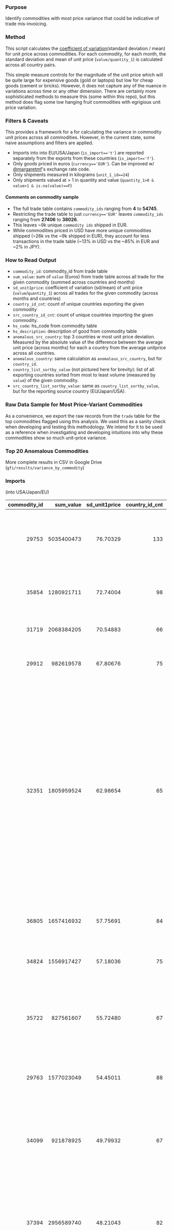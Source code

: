 ### Purpose

Identify commodities with most price variance that could be indicative of trade mis-invoicing.

### Method

This script calculates the [coefficient of variation](standard deviation / mean) for unit price across commodities.  For each commodity, for each month, the standard deviation and mean of unit price (`value/quantity_1`) is calculated across all country pairs.

This simple measure controls for the magnitude of the unit price which will be quite large for expensive goods (gold or laptops) but low for cheap goods (cement or bricks).  However, it does not capture any of the nuance in variations across time or any other dimension.  There are certainly more sophisticated methods to measure this (some within this repo), but this method does flag some low hanging fruit commodities with egrigious unit price variation.

### Filters & Caveats

This provides a framework for a for calculating the variance in commodity unit prices across all commodities.  However, in the current state, some naive assumptions and filters are applied.

* Imports into into EU/USA/Japan (`is_import=='t'`) are reported separately from the exports from these countries (`is_import=='f'`).  
* Only goods priced in euros (`currency=='EUR'`).  Can be improved w/ [@margaretmf]'s exchange rate code.
* Only shipments measured in kilograms (`unit_1_id==24`)
* Only shipments valued at > 1 in quantity and value (`quantity_1>0 & value>1 & is.na(value)==F`) 

#### Comments on commodity sample

* The full trade table contains `commodity_ids` ranging from **4** to **54745**.
* Restricting the trade table to just `currency=='EUR'` leaves `commodity_ids` ranging from **27406** to **38026**. 
* This leaves ~9k unique `commodity ids` shipped in EUR.
* While commodities priced in USD have more unique commodities shipped (~26k vs the ~9k shipped in EUR), they account for less transactions in the trade table (~13% in USD vs the ~85% in EUR and ~2% in JPY).

### How to Read Output

* `commodity_id`: commodity_id from trade table
* `sum_value`: sum of `value` (Euros) from trade table across all trade for the given commodity (summed across countries and months)
* `sd_unit1price`: coefficient of variation (sd/mean) of unit price (`value`/`quantity_1`) across all trades for the given commodity (across months and countries)
* `country_id_cnt`: count of unique countries exporting the given commodity
* `src_country_id_cnt`: count of unique countries importing the given commodity.
* `hs_code`: hs_code from commodity table
* `hs_description`: description of good from commodity table
* `anomalous_src_country`: top 3 countries w most unit price deviation.  Measured by the absolute value of the difference between the average unit price (across months) for each a country from the average unitprice across all countries.
* `anomalous_country`: same calculation as `anomalous_src_country`, but for `country_id`.
* `country_list_sortby_value` (not pictured here for brevity): list of all exporting countries sorted from most to least volume (measured by `value`) of the given commodity.
* `src_country_list_sortby_value`: same as `country_list_sortby_value`, but for the reporting source country (EU/Japan/USA).

### Raw Data Sample for Most Price-Variant Commodities

As a convenience, we export the raw records from the `trade` table for the top commodities flagged using this analysis.  We used this as a sanity check when developing and testing this methodology.   We intend for it to be used as a reference when investigating and developing intuitions into why these commodities show so much unit-price variance. 

[coefficient of variation]:https://en.wikipedia.org/wiki/Coefficient_of_variation
[@margaretmf]:https://github.com/margaretmf

### Top 20 Anomalous Commodities

More complete results in CSV in Google Drive (`gfi/results/variance_by_commodity`)

### Imports

(into USA/Japan/EU)


| commodity_id|  sum_value| sd_unit1price| country_id_cnt| src_country_id_cnt|hs_code  |hs_description                                                                                                                                                                                                                                                                                                                                                             |
|------------:|----------:|-------------:|--------------:|------------------:|:--------|:--------------------------------------------------------------------------------------------------------------------------------------------------------------------------------------------------------------------------------------------------------------------------------------------------------------------------------------------------------------------------|
|        29753| 5035400473|      76.70329|            133|                 23|22021000 |WATERS, INCL. MINERAL AND AERATED, WITH ADDED SUGAR, SWEETENER OR FLAVOUR, FOR DIRECT CONSUMPTION AS A BEVERAGE                                                                                                                                                                                                                                                            |
|        35854| 1280921711|      72.74004|             98|                 23|84314920 |PARTS OF MACHINERY OF HEADING 8426, 8429 AND 8430 OF CAST IRON OR CAST STEEL, N.E.S.                                                                                                                                                                                                                                                                                       |
|        31719| 2068384205|      70.54883|             66|                 23|39031900 |POLYSTYRENE, IN PRIMARY FORMS (EXCL. EXPANSIBLE)                                                                                                                                                                                                                                                                                                                           |
|        29912|  982619578|      67.80676|             75|                 23|22086011 |VODKA OF AN ALCOHOLIC STRENGTH OF <= 45,4% VOL, IN CONTAINERS HOLDING <= 2 L                                                                                                                                                                                                                                                                                               |
|        32351| 1805959524|      62.98654|             65|                 23|44123210 |PLYWOOD CONSISTING SOLELY OF SHEETS OF WOOD <= 6 MM THICK, WITH AT LEAST ONE OUTER PLY OF ALDER,  ASH, BEECH, BIRCH, CHERRY, CHESTNUT, ELM, HICKORY, HORNBEAM, HORSE CHESTNUT, LIME, MAPLE, OAK, PLANE TREE, POPLAR, ROBINIA, WALNUT OR YELLOW POPLAR (EXCL. SHEETS OF COMPRESSED WOOD, CELLULAR WOOD PANELS, INLAID WOOD AND SHEETS IDENTIFIABLE AS FURNITURE COMPONENTS) |
|        36805| 1657416932|      57.75691|             84|                 23|85362010 |AUTOMATIC CIRCUIT BREAKERS FOR A VOLTAGE <= 1.000 V, FOR A CURRENT <= 63 A                                                                                                                                                                                                                                                                                                 |
|        34824| 1556917427|      57.18036|             75|                 23|73251000 |ARTICLES OF NON-MALLEABLE CAST IRON, N.E.S.                                                                                                                                                                                                                                                                                                                                |
|        35722|  827561607|      55.72480|             67|                 23|84191900 |INSTANTANEOUS OR STORAGE WATER HEATERS, NON-ELECTRIC (EXCL. INSTANTANEOUS GAS WATER HEATERS AND BOILERS OR WATER HEATERS FOR CENTRAL HEATING)                                                                                                                                                                                                                              |
|        29763| 1577023049|      54.45011|             88|                 23|22030009 |BEER MADE FROM MALT, IN CONTAINERS HOLDING <= 10 L (EXCL. IN BOTTLES)                                                                                                                                                                                                                                                                                                      |
|        34099|  921878925|      49.79932|             67|                 23|68109100 |PREFABRICATED STRUCTURAL COMPONENTS FOR BUILDING OR CIVIL ENGINEERING OF CEMENT, CONCRETE OR ARTIFICIAL STONE, WHETHER OR NOT REINFORCED                                                                                                                                                                                                                                   |
|        37394| 2956589740|      48.21043|             82|                 23|90192000 |OZONE THERAPY, OXYGEN THERAPY, AEROSOL THERAPY, ARTIFICIAL RESPIRATION OR OTHER THERAPEUTIC RESPIRATION APPARATUS                                                                                                                                                                                                                                                          |
|        31774| 1610889338|      47.58267|             67|                 23|39089000 |POLYAMIDES, IN PRIMARY FORMS (EXCL. POLYAMIDES-6, -11, -12, -6,6, -6,9, -6,10 AND -6,12)                                                                                                                                                                                                                                                                                   |
|        31013| 2450149746|      47.22209|             56|                 23|29319080 |SEPARATE CHEMICALLY DEFINED ORGANO-INORGANIC COMPOUNDS, N.E.S.                                                                                                                                                                                                                                                                                                             |
|        29749|  727510273|      46.48489|             89|                 23|22011011 |MINERAL WATERS, NATURAL, NOT CONTAINING ADDED SUGAR OR OTHER SWEETENING MATTER NOR FLAVOURED, NOT CARBONATED                                                                                                                                                                                                                                                               |
|        31632|  148054446|      45.93671|             53|                 23|38241000 |PREPARED BINDERS FOR FOUNDRY MOULDS OR CORES                                                                                                                                                                                                                                                                                                                               |
|        31776|  579530060|      44.78800|             50|                 23|39091000 |UREA RESINS AND THIOUREA RESINS, IN PRIMARY FORMS                                                                                                                                                                                                                                                                                                                          |
|        29251|  367477721|      44.58636|             37|                 23|17021100 |LACTOSE IN SOLID FORM AND LACTOSE SYRUP, NOT CONTAINING ADDED FLAVOURING OR COLOURING MATTER, CONTAINING BY WEIGHT >= 99% LACTOSE, EXPRESSED AS ANHYDROUS LACTOSE, CALCULATED ON THE DRY MATTER                                                                                                                                                                            |
|        32323| 1630069929|      44.34621|             50|                 23|44101130 |PARTICLE BOARD OF WOOD, WHETHER OR NOT AGGLOMERATED WITH RESINS OR OTHER ORGANIC BINDING SUBSTANCES, SURFACE-COVERED WITH MELAMINE-IMPREGNATED PAPER (EXCL. ORIENTED STRAND BOARD AND WAFERBOARD, FIBREBOARD AND CELLULAR WOOD PANELS)                                                                                                                                     |
|        29758|  686918164|      44.25425|             61|                 23|22029091 |NON-ALCOHOLIC BEVERAGES CONTAINING < 0,2% FATS DERIVED FROM MILK OR MILK PRODUCTS                                                                                                                                                                                                                                                                                          |
|        29313| 1541786873|      44.00541|             92|                 23|18063290 |CHOCOLATE AND OTHER PREPARATIONS CONTAINING COCOA, IN BLOCKS, SLABS OR BARS OF <= 2 KG (EXCL. FILLED AND WITH ADDED CEREAL, FRUIT OR NUTS)                                                                                                                                                                                                                                 |
 

### Exports 

(from USA/Japan/EU)

| commodity_id|  sum_value| sd_unit1price| country_id_cnt| src_country_id_cnt|hs_code  |hs_description                                                                                                                                                                                                                                                                                                                                                                                                                                                                            |
|------------:|----------:|-------------:|--------------:|------------------:|:--------|:-----------------------------------------------------------------------------------------------------------------------------------------------------------------------------------------------------------------------------------------------------------------------------------------------------------------------------------------------------------------------------------------------------------------------------------------------------------------------------------------|
|        31758| 6519783278|      93.63062|            153|                 22|39072020 |POLYETHER ALCOHOLS, IN PRIMARY FORMS (EXCL. POLYETHYLENE GLYCOLS)                                                                                                                                                                                                                                                                                                                                                                                                                         |
|        32049| 1800687401|      88.49745|            167|                 22|40169957 |ARTICLES OF VULCANISED RUBBER (EXCL. HARD RUBBER), OF A TYPE INTENDED EXCLUSIVELY OR MAINLY FOR USE IN MOTOR VEHICLES OF HEADING 8701 TO 8705, N.E.S. (EXCL. THOSE OF CELLULAR RUBBER, AND RUBBER-TO-METAL BONDED PARTS)                                                                                                                                                                                                                                                                  |
|        32486| 2497845232|      71.67519|            164|                 22|48025700 |UNCOATED PAPER AND PAPERBOARD, OF A KIND USED FOR WRITING, PRINTING OR OTHER GRAPHIC PURPOSES, AND NON-PERFORATED PUNCHCARDS AND PUNCH-TAPE PAPER, IN SQUARE OR RECTANGULAR SHEETS WITH ONE SIDE > 435 MM OR WITH ONE SIDE <= 435 MM AND THE OTHER SIDE > 297 MM IN THE UNFOLDED STATE, NOT CONTAINING FIBRES OBTAINED BY A MECHANICAL OR CHEMI-MECHANICAL PROCESS OR OF WHICH <= 10% BY WEIGHT OF THE TOTAL FIBRE CONTENT CONSISTS OF SUCH FIBRES, AND WEIGHING 40 G TO 150 G/M², N.E.S. |
|        32365| 1741878744|      69.93339|            178|                 23|44152020 |PALLETS AND PALLET COLLARS, OF WOOD                                                                                                                                                                                                                                                                                                                                                                                                                                                       |
|        32553| 3946790318|      65.03863|            165|                 21|48101900 |PAPER AND PAPERBOARD USED FOR WRITING, PRINTING OR OTHER GRAPHIC PURPOSES, NOT CONTAINING FIBRES OBTAINED BY A MECHANICAL OR CHEMI-MECHANICAL PROCESS OR OF WHICH <= 10% BY WEIGHT OF THE TOTAL FIBRE CONTENT CONSISTS OF SUCH FIBRES, COATED ON ONE OR BOTH SIDES WITH KAOLIN OR OTHER INORGANIC SUBSTANCES, IN SQUARE OR RECTANGULAR SHEETS WITH ONE SIDE > 435 MM OR WITH ONE SIDE <= 435 MM AND THE OTHER SIDE > 297 MM IN THE UNFOLDED STATE                                         |
|        35714| 1302178866|      58.68783|            167|                 22|84186100 |HEAT PUMPS (EXCL. AIR CONDITIONING MACHINES OF HEADING 8415)                                                                                                                                                                                                                                                                                                                                                                                                                              |
|        35781|  657397492|      57.69429|            162|                 21|84248110 |AGRICULTURAL OR HORTICULTURAL WATERING APPLIANCES, WHETHER OR NOT HAND-OPERATED                                                                                                                                                                                                                                                                                                                                                                                                           |
|        34150|  622243731|      56.87787|            178|                 23|69089020 |GLAZED FLAGS AND PAVING, HEARTH OR WALL TILES AND MOSAIC CUBES AND THE LIKE, OF COMMON POTTERY (EXCL. DOUBLE TILES OF THE ""SPALTPLATTEN"" TYPE, TILES SPECIALLY ADAPTED AS TABLE MATS, ORNAMENTAL ARTICLES, TILES SPECIFICALLY MANUFACTURED FOR STOVES, TILES AND CUBES AND THE LIKE THE LARGEST SURFACE AREA OF WHICH IS CAPABLE OF BEING ENCLOSED IN A SQUARE OF SIDE OF < 7 CM)                                                                                                       |
|        29762| 5424535920|      54.93372|            204|                 23|22030001 |BEER MADE FROM MALT, IN BOTTLES HOLDING <= 10 L                                                                                                                                                                                                                                                                                                                                                                                                                                           |
|        30519|  442022484|      54.14830|            110|                 19|28352600 |PHOSPHATES OF CALCIUM (EXCL. CALCIUM HYDROGENORTHOPHOSPHATE ""DICALCIUM PHOSPHATE"")                                                                                                                                                                                                                                                                                                                                                                                                      |
|        37259|  887305611|      52.76907|            159|                 20|89079000 |RAFTS, TANKS, COFFER-DAMS, LANDING STAGES, BUOYS, BEACONS AND OTHER FLOATING STRUCTURES (EXCL. INFLATABLE RAFTS, VESSELS OF HEADING 8901 TO 8906 AND FLOATING STRUCTURES FOR BREAKING UP)                                                                                                                                                                                                                                                                                                 |
|        34224|  329506890|      52.50207|            109|                 21|70052935 |FLOAT GLASS AND SURFACE GROUND AND POLISHED GLASS, IN SHEETS, BUT NOT OTHERWISE WORKED, OF A THICKNESS OF > 3,5 MM BUT <= 4,5 MM (EXCL. WIRED GLASS OR GLASS COLOURED THROUGHOUT THE MASS ""BODY TINTED"", OPACIFIED, FLASHED OR MERELY SURFACE GROUND, OR GLASS HAVING AN ABSORBENT, REFLECTING OR NON-REFLECTING LAYER)                                                                                                                                                                 |
|        36914| 1526376399|      51.93581|            174|                 22|85444999 |ELECTRIC CONDUCTORS FOR A VOLTAGE 1.000 V, INSULATED, NOT FITTED WITH CONNECTORS, N.E.S. (EXCL. WINDING WIRE, COAXIAL CONDUCTORS, WIRING SETS FOR VEHICLES, AIRCRAFT OR SHIPS, AND WIRE AND CABLES WITH INDIVIDUAL CONDUCTOR WIRES OF A DIAMETER > 0,51 MM)                                                                                                                                                                                                                               |
|        34648| 1905847799|      51.15498|            119|                 21|72193410 |FLAT-ROLLED PRODUCTS OF STAINLESS STEEL, OF A WIDTH OF >= 600 MM, NOT FURTHER WORKED THAN COLD-ROLLED ""COLD-REDUCED"", OF A THICKNESS OF >= 0,5 MM BUT <= 1 MM, CONTAINING BY WEIGHT >= 2,5% NICKEL                                                                                                                                                                                                                                                                                      |
|        34602|  224921183|      49.84398|            129|                 20|72169110 |SHEETS SHEETS OF IRON OR NON-ALLOY STEEL, COLD-FORMED OR COLD FINISHED, PROFILED ""RIBBED""                                                                                                                                                                                                                                                                                                                                                                                               |
|        36821|  213128811|      47.30604|            150|                 23|85366190 |LAMP HOLDERS FOR A VOLTAGE <= 1.000 V (EXCL. EDISON LAMP HOLDERS)                                                                                                                                                                                                                                                                                                                                                                                                                         |
|        34140|  328186323|      46.38698|            112|                 21|69041000 |BUILDING BRICKS (EXCL. THOSE OF SILICEOUS FOSSIL MEALS OR SIMILAR SILICEOUS EARTHS, AND REFRACTORY BRICKS OF HEADING 6902)                                                                                                                                                                                                                                                                                                                                                                |
|        27563| 2322512418|      46.28740|             65|                 21|02071310 |FRESH OR CHILLED BONELESS CUTS OF FOWLS OF THE SPECIES GALLUS DOMESTICUS                                                                                                                                                                                                                                                                                                                                                                                                                  |
|        35798| 1235313739|      45.96320|            148|                 23|84262000 |TOWER CRANES                                                                                                                                                                                                                                                                                                                                                                                                                                                                              |
|        36673| 2447512934|      45.79247|            158|                 23|85234951 |DIGITAL VERSATILE DISCS ""DVD"", RECORDED, FOR REPRODUCING SOUND AND IMAGE OR IMAGE ONLY (EXCL. FOR REPRODUCING REPRESENTATIONS OF INSTRUCTIONS, DATA, SOUND, AND IMAGE RECORDED IN A MACHINE-READABLE BINARY FORM, AND CAPABLE OF BEING MANIPULATED OR PROVIDING INTERACTIVITY TO A USER, BY MEANS OF AN AUTOMATIC DATA-PROCESSING MACHINE)                                                                                                                                              |







